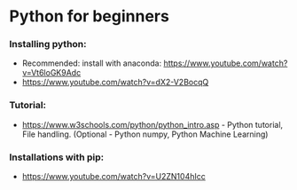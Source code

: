 # Python for beginners

### Installing python:
- Recommended: install with anaconda: https://www.youtube.com/watch?v=Vt6loGK9Adc
- https://www.youtube.com/watch?v=dX2-V2BocqQ

### Tutorial:
- https://www.w3schools.com/python/python_intro.asp - Python tutorial, File handling. (Optional - Python numpy, Python Machine Learning)

### Installations with pip:
- https://www.youtube.com/watch?v=U2ZN104hIcc
